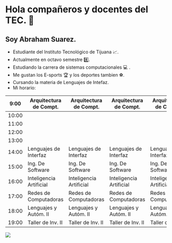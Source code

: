 

# Hola compañeros y docentes del TEC. 👋
## Soy Abraham Suarez.


+  Estudiante del Instituto Tecnológico de Tijuana 📈.
+  Actualmente en octavo semestre 8️⃣.
+  Estudiando la carrera de sistemas computacionales 💻 .
+  Me gustan los E-sports 🏆 y los deportes tambien ⚽.
+  Cursando la materia de Lenguajes de Intefaz.
+  Mi horario:

| 9:00  | Arquitectura de Compt.  | Arquitectura de Compt.  | Arquitectura de Compt.  | Arquitectura de Compt.  | Arquitectura de Compt. |
|-------|-------------------------|-------------------------|-------------------------|-------------------------|------------------------|
| 10:00 |                         |                         |                         |                         |                        |
| 11:00 |                         |                         |                         |                         |                        |
| 12:00 |                         |                         |                         |                         |                        |
| 13:00 |                         |                         |                         |                         |                        |
| 14:00 | Lenguajes de Interfaz   | Lenguajes de Interfaz   | Lenguajes de Interfaz   | Lenguajes de Interfaz   |                        |
| 15:00 | Ing. De Software        | Ing. De Software        | Ing. De Software        | Ing. De Software        | Ing. De Software       |
| 16:00 | Inteligencia Artificial | Inteligencia Artificial | Inteligencia Artificial | Inteligencia Artificial |                        |
| 17:00 | Redes de Computadoras   | Redes de Computadoras   | Redes de Computadoras   | Redes de Computadoras   | Redes de Computadoras  |
| 18:00 | Lenguajes y Autóm. II   | Lenguajes y Autóm. II   | Lenguajes y Autóm. II   | Lenguajes y Autóm. II   | Lenguajes y Autóm. II  |
| 19:00 | Taller de Inv. II       | Taller de Inv. II       | Taller de Inv. II       | Taller de Inv. II       |                        |
![](https://www.tijuana.tecnm.mx/wp-content/uploads/2014/11/Heading-Ing-sistemas-768x252.png)


<!--
**AbrahamSuarez/AbrahamSuarez** is a ✨ _special_ ✨ repository because its `README.md` (this file) appears on your GitHub profile.

-->
